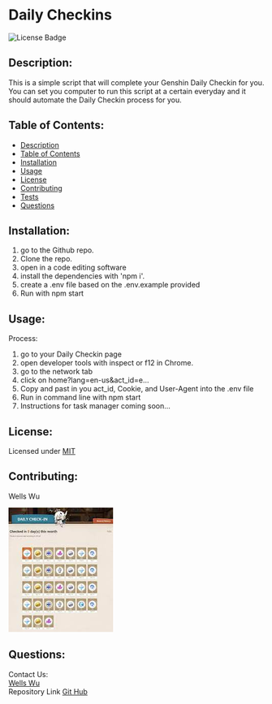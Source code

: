 # Daily Checkins  
  ![License Badge](https://img.shields.io/badge/license-MIT-green)
  
  ## Description:  
  This is a simple script that will complete your Genshin Daily Checkin for you. You can set you computer to run this script at a certain everyday and it should automate the Daily Checkin process for you.

  ## Table of Contents:  
  - [Description](#-description)
  - [Table of Contents](#-table-of-contents)
  - [Installation](#-installation)
  - [Usage](#-usage)
  - [License](#-license)
  - [Contributing](#-contributing)
  - [Tests](#-tests)
  - [Questions](#-questions)

  ## Installation:     
  1. go to the Github repo.   
  2. Clone the repo.  
  3. open in a code editing software
  4. install the dependencies with 'npm i'. 
  5. create a .env file based on the .env.example provided   
  6. Run with npm start  


  ## Usage:  
  Process:  
  1. go to your Daily Checkin page
  2. open developer tools with inspect or f12 in Chrome.
  3. go to the network tab
  4. click on home?lang=en-us&act_id=e...
  5. Copy and past in you act_id, Cookie, and User-Agent into the .env file
  6. Run in command line with npm start
  7. Instructions for task manager coming soon...

  ## License:  
  Licensed under [MIT](./LICENSE)
  
  ## Contributing:  
  Wells Wu


  ![Daily Checkins](./images/image.jfif)
  
  ## Questions:  
  Contact Us:  
  [Wells Wu](https://gist.github.com/WellsWu4621)  
  Repository Link [Git Hub](https://github.com/WellsWu4621/Surprise-Mechanics)

  


